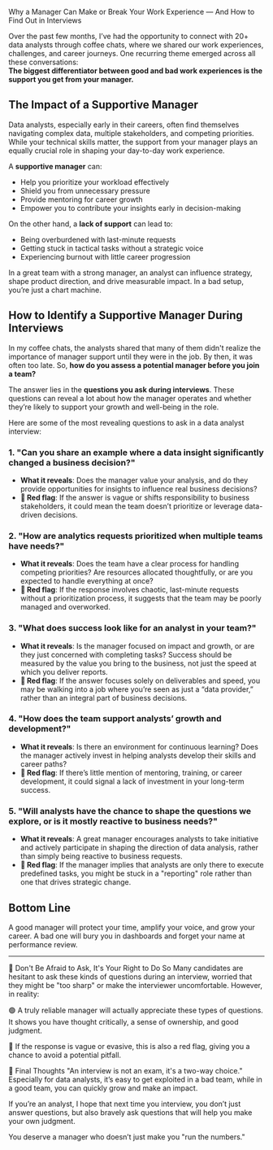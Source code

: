 
Why a  Manager Can Make or Break Your Work Experience — And How to Find Out in Interviews

Over the past few months, I’ve had the opportunity to connect with 20+ data analysts through coffee chats, where we shared our work experiences, challenges, and career journeys. One recurring theme emerged across all these conversations:  
**The biggest differentiator between good and bad work experiences is the support you get from your manager.**

## The Impact of a Supportive Manager

Data analysts, especially early in their careers, often find themselves navigating complex data, multiple stakeholders, and competing priorities. While your technical skills matter, the support from your manager plays an equally crucial role in shaping your day-to-day work experience.

A **supportive manager** can:

- Help you prioritize your workload effectively  
- Shield you from unnecessary pressure  
- Provide mentoring for career growth  
- Empower you to contribute your insights early in decision-making

On the other hand, a **lack of support** can lead to:

- Being overburdened with last-minute requests  
- Getting stuck in tactical tasks without a strategic voice  
- Experiencing burnout with little career progression

In a great team with a strong manager, an analyst can influence strategy, shape product direction, and drive measurable impact.
In a bad setup, you’re just a chart machine.

## How to Identify a Supportive Manager During Interviews

In my coffee chats, the analysts shared that many of them didn't realize the importance of manager support until they were in the job. By then, it was often too late. So, **how do you assess a potential manager before you join a team?**

The answer lies in the **questions you ask during interviews**. These questions can reveal a lot about how the manager operates and whether they’re likely to support your growth and well-being in the role.

Here are some of the most revealing questions to ask in a data analyst interview:

### 1. **"Can you share an example where a data insight significantly changed a business decision?"**
   - **What it reveals**: Does the manager value your analysis, and do they provide opportunities for insights to influence real business decisions?
   - **🚩 Red flag**: If the answer is vague or shifts responsibility to business stakeholders, it could mean the team doesn’t prioritize or leverage data-driven decisions.

### 2. **"How are analytics requests prioritized when multiple teams have needs?"**
   - **What it reveals**: Does the team have a clear process for handling competing priorities? Are resources allocated thoughtfully, or are you expected to handle everything at once?
   - **🚩 Red flag**: If the response involves chaotic, last-minute requests without a prioritization process, it suggests that the team may be poorly managed and overworked.

### 3. **"What does success look like for an analyst in your team?"**
   - **What it reveals**: Is the manager focused on impact and growth, or are they just concerned with completing tasks? Success should be measured by the value you bring to the business, not just the speed at which you deliver reports.
   - **🚩 Red flag**: If the answer focuses solely on deliverables and speed, you may be walking into a job where you’re seen as just a “data provider,” rather than an integral part of business decisions.

### 4. **"How does the team support analysts’ growth and development?"**
   - **What it reveals**: Is there an environment for continuous learning? Does the manager actively invest in helping analysts develop their skills and career paths?
   - **🚩 Red flag**: If there’s little mention of mentoring, training, or career development, it could signal a lack of investment in your long-term success.

### 5. **"Will analysts have the chance to shape the questions we explore, or is it mostly reactive to business needs?"**
   - **What it reveals**: A great manager encourages analysts to take initiative and actively participate in shaping the direction of data analysis, rather than simply being reactive to business requests.
   - **🚩 Red flag**: If the manager implies that analysts are only there to execute predefined tasks, you might be stuck in a "reporting" role rather than one that drives strategic change.


## Bottom Line
A good manager will protect your time, amplify your voice, and grow your career.
A bad one will bury you in dashboards and forget your name at performance review.

----

🚦 Don't Be Afraid to Ask, It's Your Right to Do So
Many candidates are hesitant to ask these kinds of questions during an interview, worried that they might be "too sharp" or make the interviewer uncomfortable. However, in reality:

🟢 A truly reliable manager will actually appreciate these types of questions. It shows you have thought critically, a sense of ownership, and good judgment.

🔴 If the response is vague or evasive, this is also a red flag, giving you a chance to avoid a potential pitfall.

💬 Final Thoughts
"An interview is not an exam, it's a two-way choice."
Especially for data analysts, it’s easy to get exploited in a bad team, while in a good team, you can quickly grow and make an impact.

If you’re an analyst, I hope that next time you interview, you don’t just answer questions, but also bravely ask questions that will help you make your own judgment.

You deserve a manager who doesn’t just make you "run the numbers."
